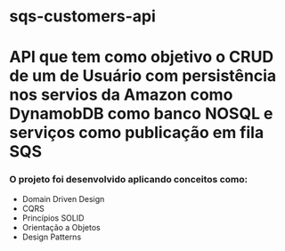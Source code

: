 # sqs-customers-api
<h1> API que tem como objetivo o CRUD de um  de Usuário com persistência nos servios da Amazon como DynamobDB como banco NOSQL 
  e serviços como publicação em fila SQS </h1>

  <h3> O projeto foi desenvolvido aplicando conceitos como:</h3>
  
  * Domain Driven Design
  * CQRS
  * Princípios SOLID
  * Orientação a Objetos
  * Design Patterns 

    
